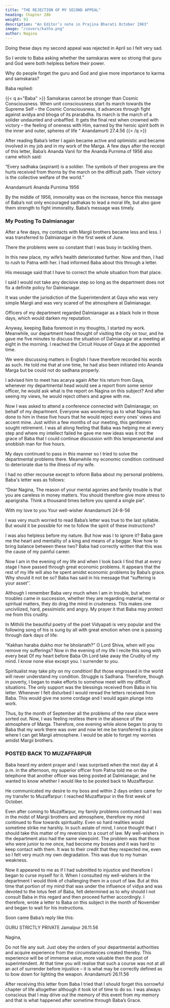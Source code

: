 ```yaml
---
title: "THE REJECTION OF MY SECOND APPEAL"
heading: Chapter 28b
weight: 93
description: "An Editor’s note in Prajina Bharati October 1983"
image: "/covers/katha.png"
author: Nagina
---
```



Doing these days my second appeal was rejected in April so I felt very sad.

<!-- I do not know why I did not feel such pain even when I was first demoted or when my first appeal was rejected. -->

So I wrote to Baba asking whether the samskaras were so strong that guru and God were both helpless before their power.

Why do people forget the guru and God and give more importance to karma and samskaras?

<!-- Kindly do not allow so much
importance to gain ground, otherwise humanity will repeat its mistakes again.  -->

<!-- Baba sent me a reply, which is highly educative, and encouraging and which redressed my
mental torture: -->

Baba replied:

{{< q a="Baba" >}}
Samskaras cannot be stronger than Cosmic Consciousness. When unit consciousness start its march towards the Supreme Self – the Cosmic Consciousness, it advances through fight against avidya and bhoga of its prarabdha. Its march is the march of a solider undaunted and unbaffled. It gets the final rest when crowned with victory – the feeling of oneness with Him, earned by the heroic spirit both in the inner and outer, spheres of life “ Anandamurti 27.4.56
{{< /q >}}


After reading Baba’s letter I again became active and optimistic and became involved in my job and in my work of the Marga. A few days after the receipt of this letter, Baba’s Ananda Vanii for the Ananda Purnima of 1956 also came which said: 

“Every sadhaka (aspirant) is a soldier. The symbols of their
progress are the hurts received from thorns by the march on the difficult path.
Their victory is the collective welfare of the world.”

Anandamurti
Ananda Purnima 1956

<!-- It is not easy to grasp fully the significance of Revered Baba’s messages. Even
so I give below what I understood of the above message. -->

<!-- The life of a sadhaka like that of a soldier is really full of difficulties and pains.
Sadhana is a process to rise above pains and pleasure. Therefore a good Sadhaka
alone can be a good soldier. The soldier of a sadhaka advances smilingly on the most
difficult terrain as he fights against all types of odds. Difficulties are only signposts of
his success and are good indications of his progress. A good soldier is always thinking
of the collective welfare and with this object in view, he advances further. Surely
success will come to such a soldier. This message of Baba encouraged all the
sadhakas immensely. Without courage neither a soldier nor a sadhaka can progress
forward.  -->

By the middle of 1956, immorality was on the increase, hence this message of Baba’s not only encouraged sadhakas to lead a moral life, but also gave them strength to fight immorality. Baba’s message was timely.


### My Posting To Dalmianagar

After a few days, my contacts with Margii brothers became less and less. I was transferred to Dalmianagar in the first week of June. 

There the problems were so constant that I was busy in tackling them.

In this new place, my wife’s health deteriorated further. Now and then, I had to rush to Patna with her. I had informed Baba about this through a letter.

<!-- Even so, now and then I did manage to take some time for Marga work. But success in this work at this time was negligible. There were so many problems that I wrote to Baba that I was thinking to ask for a transfer and asked for His advice.

There came a message from  -->

His message said that I have to correct the whole situation from that place.

I said I would not take any decisive step so long as the department does not fix a definite policy for Dalmianagar. 

It was under the jurisdiction of the Superintendent at Gaya who was very simple Margii and was very scared of the atmosphere at Dalmianagar. 

Officers of my department regarded Dalmianagar as a black hole in those days, which would darken my reputation.

Anyway, keeping Baba foremost in my thoughts, I started my work. Meanwhile, our department head thought of visiting the city on tour, and he gave me five minutes to discuss the situation of Dalmianagar at a meeting at eight in the morning. I reached the Circuit House of Gaya at the appointed time.

<!-- At eight I presented myself before my head. I remembered Baba and began to talk about the administration at Dalmianagar. I had only mentioned a few things and my five minutes were over and therefore I stopped. When my boss enquired as to why I had stopped, I pointed out that my time was over. He asked me to resume.

Again I remembered Baba. During this discussion, when some messenger entered from
another officer, my boss felt very annoyed. 

There were others waiting for consultation, but he did not heed this. Even so, it was good of my boss that he started to agree with me. That day, five minutes extended into five hours. My discussion with this boss for such a long time was a mater of wonder. My departmental colleagues or even very senior officers used to get hardly ten minutes with him. 

All this was possible only
through Baba’s grace. At the end of the discussion, my boss enquired about my
personal well being. 

I told him that he had put me from frying pan into the fire and now are enquiring about my welfare. I was happy at Muzaffarpur and he transferred me within 6 months to Dalmianagar. 

He said that the chaos there forced him to put me to this inconvenience. Then he enquired as to how be could help me now?

I said, “ Excuse me Sir, I do not rely on help from man. Man himself is miserable. What help can be one man render to another man?”

As I said this be got up from his chair and embraced me and said, “ I wish I could have this much mental strength in me”. -->

We were discussing matters in English I have therefore recorded his words as such. He told me that at one time, he had also been initiated into Ananda Marga but be could not do sadhana properly. 

I advised him to meet has acarya again After his return from Gaya, whenever my departmental head would see a report from some senior officer, he would ask what is the report on Nagina on this subject? And after seeing my views, he would reject others and agree with me.

Now I was asked to attend a conference connected with Dalmianagar, on behalf of my department. Everyone was wondering as to what Nagina has done to him in these five hours that he would reject every ones’ views and accent mine. Just within a few months of our meeting, this gentlemen sought retirement. I was all along feeling that Baba was helping me at every step and where my intellect failed he gave me new ideas was it not the grace of Baba that I could continue discussion with this temperamental and snobbish man for five hours.

My days continued to pass in this manner so I tried to solve the departmental problems there. Meanwhile my economic condition continued to deteriorate due to the illness of my wife. 

I had no other recourse except to inform Baba about my personal problems. Baba's letter was as follows:

“Dear Nagina, 
The reason of your mental agonies and family trouble is that you are careless in money matters. You should therefore give more stress to aparigraha. Think a thousand times before you spend a single pie”.

With my love to you
Your well-wisher
Anandamurti
24-8-56

I was very much worried to read Baba’s letter was true to the last syllable. But
would it be possible for me to follow the spirit of these instructions?

I was also helpless before my nature. But how was I to ignore it? Baba gave me
the heart and mentality of a king and means of a beggar. Now how to bring balance
between these two? Baba had correctly written that this was the cause of my painful
career.

Now I am in the evening of my life and when I look back I find that at every
stage I have passed through great economic problems. It appears that the rest of my
life will also he spent amidst economic problems by Baba’s grace. Why should it not be
so? Baba has said in his message that “suffering is your asset'’. 

Although I remember
Baba very much when I am in trouble, but when troubles came in succession, whether
they are regarding material, mental or spiritual matters, they do drag the mind in
crudeness. This makes one uncivilized, hard, pessimistic and angry. My prayer it that
Baba may protect me from this crudity.

In Mithilii the beautiful poetry of the poet Vidyapati is very popular and the
following song of his is sung by all with great emotion when one is passing through
dark days of life:

“Kakhan haraba dukho mor he bholanath?”
O Lord Shiva, when will you remove my sufferings?
Now in the evening of my life
I recite this song with every beat
Of my heart before Baba
Oh Lord take away the
Crudity of my mind.
I know none else except you.
I surrender to you.

Spiritualist may take pity on my condition! But those engrossed in the world will
never understand my condition. Struggle is Sadhana. Therefore, though in poverty, I
began to make efforts to somehow meet with my difficult situations. The only support
was the blessings received from Baba in his letter. Whenever I felt disturbed I would
reread the letters received from Baba. This would give me some cordage and I would
again plunge into work.

Thus, by the month of September all the problems of the new place were sorted
out. Now, I was feeling restless there in the absence of the atmosphere of Marga.
Therefore, one evening while alone began to pray to Baba that my work there was over
and now let me be transferred to a place where I can get Margii atmosphere. I would
be able to forget my worries amidst Margii brothers.


### POSTED BACK TO MUZAFFARPUR

Baba heard my ardent prayer and I was surprised when the next day at 4 p.m.
in the afternoon, my superior officer from Patna told me on the telephone that another
officer was being posted at Dalmianagar, and he wanted to know whether I would like
to be posted back to Muzaffarpur. 

He communicated my desire to my boss and within 2 days orders came for my transfer to Muzaffarpur: I reached Muzaffarpur in the first week of October.

<!-- Great is the Lord, and great are His ways of giving Grace. First the web of
problems would torture the mind and then his kindness would bring peace and
tranquillity Great is my Baba that he gives the taste of the bitter and the sweet in such
harmonious succession. -->

Even after coming to Muzaffarpur, my family problems continued but I was in
the midst of Margii brothers and atmosphere, therefore my mind continued to flow
towards spirituality. Even so hard realities would sometime strike me harshly. In such astate of mind, I once thought that I should take this matter of my reversion to a court of
law. My well-wishers in the department also had the same viewpoint. The problem was
that those who were junior to me once, had become my bosses and it was hard to keep
contact with them. It was to their credit that they respected me, even so I felt very much
my own degradation. This was due to my human weakness.

Now it appeared to me as if I had submitted to injustice and therefore I began to
curse myself for it. When I consulted my well-wishers in the department I would think of
challenging them in a court of law. But at this time that portion of my mind that was
under the influence of vidya and was devoted to the lotus feet of Baba, felt determined
as to why should I not consult Baba in this regard and then proceed further accordingly.
I therefore, wrote a letter to Baba on this subject in the month of November and began
to wait for his instructions. 

Soon came Baba’s reply like this:

GURU
STRICTLY PRIVATE
Jamalpur 26.11.56


Nagina,

Do not file any suit. Just obey the orders of your departmental
authorities and acquire experience from the circumstances created thereby. This
experience will be of immense value, more valuable then the post of
superintendent. At that time you will realise that such a course was not at all an
act of surrender before injustice – it is what may be correctly defined as to bow
down for lighting the weapon.
Anandamurti 26.11.56

After receiving this letter from Baba I tried that I should forget this sorrowful
chapter of life altogether although it took lot of time to do so. I was always conscious
that I may drive out the memory of this event from my memory and that is what
happened after sometime through Baba’s Grace.

